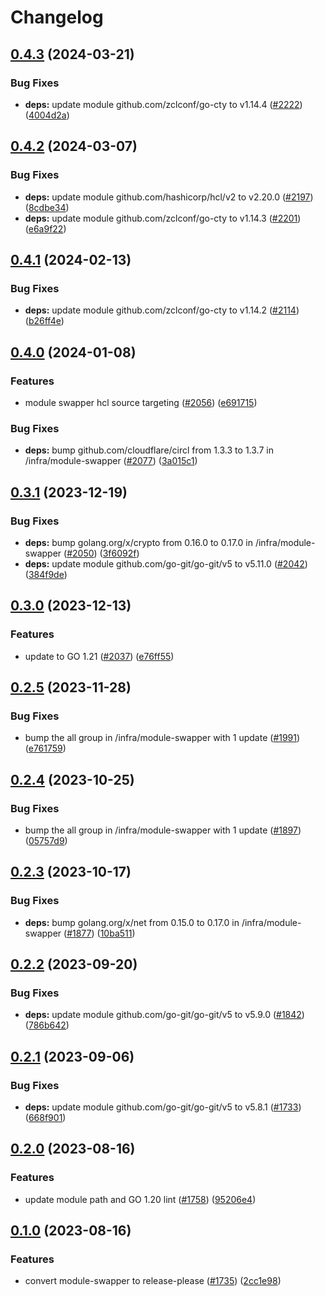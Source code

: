 # Changelog

## [0.4.3](https://github.com/GoogleCloudPlatform/cloud-foundation-toolkit/compare/infra/module-swapper/v0.4.2...infra/module-swapper/v0.4.3) (2024-03-21)


### Bug Fixes

* **deps:** update module github.com/zclconf/go-cty to v1.14.4 ([#2222](https://github.com/GoogleCloudPlatform/cloud-foundation-toolkit/issues/2222)) ([4004d2a](https://github.com/GoogleCloudPlatform/cloud-foundation-toolkit/commit/4004d2a2ffaae6504279130cb31c42ce2d8dfa99))

## [0.4.2](https://github.com/GoogleCloudPlatform/cloud-foundation-toolkit/compare/infra/module-swapper/v0.4.1...infra/module-swapper/v0.4.2) (2024-03-07)


### Bug Fixes

* **deps:** update module github.com/hashicorp/hcl/v2 to v2.20.0 ([#2197](https://github.com/GoogleCloudPlatform/cloud-foundation-toolkit/issues/2197)) ([8cdbe34](https://github.com/GoogleCloudPlatform/cloud-foundation-toolkit/commit/8cdbe3444ee4fa25f25dcd779b2cfc63ee158dc5))
* **deps:** update module github.com/zclconf/go-cty to v1.14.3 ([#2201](https://github.com/GoogleCloudPlatform/cloud-foundation-toolkit/issues/2201)) ([e6a9f22](https://github.com/GoogleCloudPlatform/cloud-foundation-toolkit/commit/e6a9f220b040fd63946eabaf8ec84385611ca8d2))

## [0.4.1](https://github.com/GoogleCloudPlatform/cloud-foundation-toolkit/compare/infra/module-swapper/v0.4.0...infra/module-swapper/v0.4.1) (2024-02-13)


### Bug Fixes

* **deps:** update module github.com/zclconf/go-cty to v1.14.2 ([#2114](https://github.com/GoogleCloudPlatform/cloud-foundation-toolkit/issues/2114)) ([b26ff4e](https://github.com/GoogleCloudPlatform/cloud-foundation-toolkit/commit/b26ff4e8316c724a57745cab4a52773c876e7cb5))

## [0.4.0](https://github.com/GoogleCloudPlatform/cloud-foundation-toolkit/compare/infra/module-swapper/v0.3.1...infra/module-swapper/v0.4.0) (2024-01-08)


### Features

* module swapper hcl source targeting ([#2056](https://github.com/GoogleCloudPlatform/cloud-foundation-toolkit/issues/2056)) ([e691715](https://github.com/GoogleCloudPlatform/cloud-foundation-toolkit/commit/e691715314f3f3d5a2cf10103f81f9ac7a80a3f1))


### Bug Fixes

* **deps:** bump github.com/cloudflare/circl from 1.3.3 to 1.3.7 in /infra/module-swapper ([#2077](https://github.com/GoogleCloudPlatform/cloud-foundation-toolkit/issues/2077)) ([3a015c1](https://github.com/GoogleCloudPlatform/cloud-foundation-toolkit/commit/3a015c166ed27c9a53ee743ae3d44543ae3b9f12))

## [0.3.1](https://github.com/GoogleCloudPlatform/cloud-foundation-toolkit/compare/infra/module-swapper/v0.3.0...infra/module-swapper/v0.3.1) (2023-12-19)


### Bug Fixes

* **deps:** bump golang.org/x/crypto from 0.16.0 to 0.17.0 in /infra/module-swapper ([#2050](https://github.com/GoogleCloudPlatform/cloud-foundation-toolkit/issues/2050)) ([3f6092f](https://github.com/GoogleCloudPlatform/cloud-foundation-toolkit/commit/3f6092f1a44b83f92c0b6b8c4529f20ac1478d7d))
* **deps:** update module github.com/go-git/go-git/v5 to v5.11.0 ([#2042](https://github.com/GoogleCloudPlatform/cloud-foundation-toolkit/issues/2042)) ([384f9de](https://github.com/GoogleCloudPlatform/cloud-foundation-toolkit/commit/384f9de317f3a47f590572730c521fe5228e9cc9))

## [0.3.0](https://github.com/GoogleCloudPlatform/cloud-foundation-toolkit/compare/infra/module-swapper/v0.2.5...infra/module-swapper/v0.3.0) (2023-12-13)


### Features

* update to GO 1.21 ([#2037](https://github.com/GoogleCloudPlatform/cloud-foundation-toolkit/issues/2037)) ([e76ff55](https://github.com/GoogleCloudPlatform/cloud-foundation-toolkit/commit/e76ff55afb5ee9c8c57b7b8a802acdab1ca15130))

## [0.2.5](https://github.com/GoogleCloudPlatform/cloud-foundation-toolkit/compare/infra/module-swapper/v0.2.4...infra/module-swapper/v0.2.5) (2023-11-28)


### Bug Fixes

* bump the all group in /infra/module-swapper with 1 update ([#1991](https://github.com/GoogleCloudPlatform/cloud-foundation-toolkit/issues/1991)) ([e761759](https://github.com/GoogleCloudPlatform/cloud-foundation-toolkit/commit/e76175977bc82a4ae9f15ab55166ad2dc8e52e31))

## [0.2.4](https://github.com/GoogleCloudPlatform/cloud-foundation-toolkit/compare/infra/module-swapper/v0.2.3...infra/module-swapper/v0.2.4) (2023-10-25)


### Bug Fixes

* bump the all group in /infra/module-swapper with 1 update ([#1897](https://github.com/GoogleCloudPlatform/cloud-foundation-toolkit/issues/1897)) ([05757d9](https://github.com/GoogleCloudPlatform/cloud-foundation-toolkit/commit/05757d901b2c53ab28904ad03557168c44215b81))

## [0.2.3](https://github.com/GoogleCloudPlatform/cloud-foundation-toolkit/compare/infra/module-swapper/v0.2.2...infra/module-swapper/v0.2.3) (2023-10-17)


### Bug Fixes

* **deps:** bump golang.org/x/net from 0.15.0 to 0.17.0 in /infra/module-swapper ([#1877](https://github.com/GoogleCloudPlatform/cloud-foundation-toolkit/issues/1877)) ([10ba511](https://github.com/GoogleCloudPlatform/cloud-foundation-toolkit/commit/10ba51138264e1f675d851f4f8b08e15168c74ad))

## [0.2.2](https://github.com/GoogleCloudPlatform/cloud-foundation-toolkit/compare/infra/module-swapper/v0.2.1...infra/module-swapper/v0.2.2) (2023-09-20)


### Bug Fixes

* **deps:** update module github.com/go-git/go-git/v5 to v5.9.0 ([#1842](https://github.com/GoogleCloudPlatform/cloud-foundation-toolkit/issues/1842)) ([786b642](https://github.com/GoogleCloudPlatform/cloud-foundation-toolkit/commit/786b642a15fdfb6efc970859f75c359fc2d74db5))

## [0.2.1](https://github.com/GoogleCloudPlatform/cloud-foundation-toolkit/compare/infra/module-swapper/v0.2.0...infra/module-swapper/v0.2.1) (2023-09-06)


### Bug Fixes

* **deps:** update module github.com/go-git/go-git/v5 to v5.8.1 ([#1733](https://github.com/GoogleCloudPlatform/cloud-foundation-toolkit/issues/1733)) ([668f901](https://github.com/GoogleCloudPlatform/cloud-foundation-toolkit/commit/668f90157ee5e3d1b07dc23caefeb1e2083bab3c))

## [0.2.0](https://github.com/GoogleCloudPlatform/cloud-foundation-toolkit/compare/infra/module-swapper/v0.1.0...infra/module-swapper/v0.2.0) (2023-08-16)


### Features

* update module path and GO 1.20 lint ([#1758](https://github.com/GoogleCloudPlatform/cloud-foundation-toolkit/issues/1758)) ([95206e4](https://github.com/GoogleCloudPlatform/cloud-foundation-toolkit/commit/95206e4a1f3e3e46312e7334839923194a0b5942))

## [0.1.0](https://github.com/GoogleCloudPlatform/cloud-foundation-toolkit/compare/infra/module-swapper-v0.0.1...infra/module-swapper/v0.1.0) (2023-08-16)


### Features

* convert module-swapper to release-please ([#1735](https://github.com/GoogleCloudPlatform/cloud-foundation-toolkit/issues/1735)) ([2cc1e98](https://github.com/GoogleCloudPlatform/cloud-foundation-toolkit/commit/2cc1e987d4f7a8cb861f6b78d755529ae713103e))
